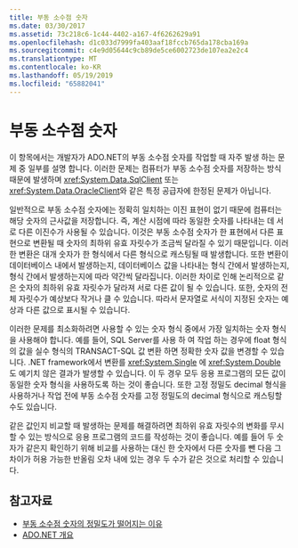 ```yaml
---
title: 부동 소수점 숫자
ms.date: 03/30/2017
ms.assetid: 73c218c6-1c44-4402-a167-4f6262629a91
ms.openlocfilehash: d1c033d7999fa403aaf18fccb765da178cba169a
ms.sourcegitcommit: c4e9d05644c9cb89de5ce6002723de107ea2e2c4
ms.translationtype: MT
ms.contentlocale: ko-KR
ms.lasthandoff: 05/19/2019
ms.locfileid: "65882041"
---
```

# <a name="floating-point-numbers"></a>부동 소수점 숫자
이 항목에서는 개발자가 ADO.NET의 부동 소수점 숫자를 작업할 때 자주 발생 하는 문제 중 일부를 설명 합니다. 이러한 문제는 컴퓨터가 부동 소수점 숫자를 저장하는 방식 때문에 발생하며 <xref:System.Data.SqlClient> 또는 <xref:System.Data.OracleClient>와 같은 특정 공급자에 한정된 문제가 아닙니다.  
  
 일반적으로 부동 소수점 숫자에는 정확히 일치하는 이진 표현이 없기 때문에 컴퓨터는 해당 숫자의 근사값을 저장합니다. 즉, 계산 시점에 따라 동일한 숫자를 나타내는 데 서로 다른 이진수가 사용될 수 있습니다. 이것은 부동 소수점 숫자가 한 표현에서 다른 표현으로 변환될 때 숫자의 최하위 유효 자릿수가 조금씩 달라질 수 있기 때문입니다. 이러한 변환은 대개 숫자가 한 형식에서 다른 형식으로 캐스팅될 때 발생합니다. 또한 변환이 데이터베이스 내에서 발생하는지, 데이터베이스 값을 나타내는 형식 간에서 발생하는지, 형식 간에서 발생하는지에 따라 약간씩 달라집니다. 이러한 차이로 인해 논리적으로 같은 숫자의 최하위 유효 자릿수가 달라져 서로 다른 값이 될 수 있습니다. 또한, 숫자의 전체 자릿수가 예상보다 작거나 클 수 있습니다. 따라서 문자열로 서식이 지정된 숫자는 예상과 다른 값으로 표시될 수 있습니다.  
  
 이러한 문제를 최소화하려면 사용할 수 있는 숫자 형식 중에서 가장 일치하는 숫자 형식을 사용해야 합니다. 예를 들어, SQL Server를 사용 하 여 작업 하는 경우에 float 형식의 값을 실수 형식의 TRANSACT-SQL 값 변환 하면 정확한 숫자 값을 변경할 수 있습니다. .NET framework에서 변환를 <xref:System.Single> 에 <xref:System.Double> 도 예기치 않은 결과가 발생할 수 있습니다. 이 두 경우 모두 응용 프로그램의 모든 값이 동일한 숫자 형식을 사용하도록 하는 것이 좋습니다. 또한 고정 정밀도 decimal 형식을 사용하거나 작업 전에 부동 소수점 숫자를 고정 정밀도의 decimal 형식으로 캐스팅할 수도 있습니다.  
  
 같은 값인지 비교할 때 발생하는 문제를 해결하려면 최하위 유효 자릿수의 변화를 무시할 수 있는 방식으로 응용 프로그램의 코드를 작성하는 것이 좋습니다. 예를 들어 두 숫자가 같은지 확인하기 위해 비교를 사용하는 대신 한 숫자에서 다른 숫자를 뺀 다음 그 차이가 허용 가능한 반올림 오차 내에 있는 경우 두 수가 같은 것으로 처리할 수 있습니다.  
  
## <a name="see-also"></a>참고자료

- [부동 소수점 숫자의 정밀도가 떨어지는 이유](/cpp/build/reference/why-floating-point-numbers-may-lose-precision)
- [ADO.NET 개요](ado-net-overview.md)
